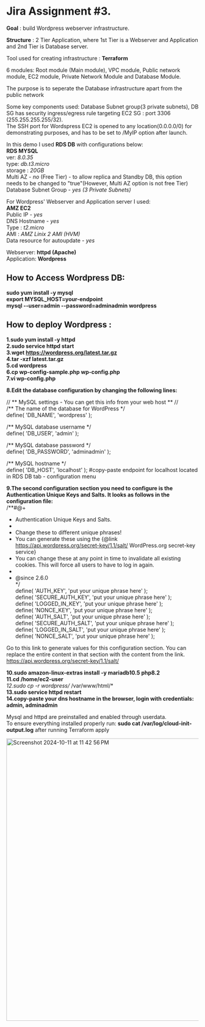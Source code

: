 # Jira Assignment #3.
<p align="justify">
<b>Goal</b> : build Wordpress webserver infrastructure.
  
<b>Structure</b> : 2 Tier Application, where 1st Tier is a Webserver and Application and 2nd Tier is Database server.

Tool used for creating infrastructure : <b>Terraform</b>
  
6 modules: Root module (Main module), VPC module, Public network module, EC2 module, Private Network Module and Database Module.  

The purpose is to seperate the Database infrastructure apart from the public network

Some key components used: Database Subnet group(3 private subnets), DB SG has security ingress/egress rule targeting EC2 SG : port 3306 (255.255.255.255/32).   
The SSH port for Wordspress EC2 is opened to any location(0.0.0.0/0) for demonstrating purposes, and has to be set to /MyIP option after launch.  
</p>

In this demo I used **RDS DB** with configurations below:  
**RDS MYSQL**  
ver: *8.0.35*  
type: *db.t3.micro*  
storage : *20GB*  
Multi AZ - *no* (Free Tier)  - to allow replica and Standby DB, this option needs to be changed to "true"(However, Multi AZ option is not free Tier)  
Database Subnet Group - *yes (3 Private Subnets)*  

For Wordpress' Webserver and Application server I used:  
**AMZ EC2**  
Public IP - *yes*  
DNS Hostname - *yes*  
Type : *t2.micro*  
AMI : *AMZ Linix 2 AMI (HVM)*  
Data resource for autoupdate - *yes*  

Webserver: **httpd (Apache)**  
Application: **Wordpress**

## How to Access Wordpress DB:
**sudo yum install -y mysql**  
**export MYSQL_HOST=your-endpoint**   
**mysql --user=admin --password=adminadmin wordpress**

## How to deploy Wordpress :  
**1.sudo yum install -y httpd**  
**2.sudo service httpd start**  
**3.wget https://wordpress.org/latest.tar.gz**  
**4.tar -xzf latest.tar.gz**  
**5.cd wordpress**  
**6.cp wp-config-sample.php wp-config.php**  
**7.vi wp-config.php**

**8.Edit the database configuration by changing the following lines:**  

// ** MySQL settings - You can get this info from your web host ** //  
/** The name of the database for WordPress */  
define( 'DB_NAME', 'wordpress' );

/** MySQL database username */  
define( 'DB_USER', 'admin' );  

/** MySQL database password */  
define( 'DB_PASSWORD', 'adminadmin' );

/** MySQL hostname */  
define( 'DB_HOST', 'localhost' );  #copy-paste endpoint for localhost located in RDS DB tab - configuration menu


**9.The second configuration section you need to configure is the Authentication Unique Keys and Salts. It looks as follows in the configuration file:**  
/**#@+
 * Authentication Unique Keys and Salts.  
 *
 * Change these to different unique phrases!  
 * You can generate these using the {@link https://api.wordpress.org/secret-key/1.1/salt/ WordPress.org secret-key service}  
 * You can change these at any point in time to invalidate all existing cookies. This will force all users to have to log in again.  
 *  
 * @since 2.6.0  
 */  
define( 'AUTH_KEY',         'put your unique phrase here' );  
define( 'SECURE_AUTH_KEY',  'put your unique phrase here' );  
define( 'LOGGED_IN_KEY',    'put your unique phrase here' );  
define( 'NONCE_KEY',        'put your unique phrase here' );  
define( 'AUTH_SALT',        'put your unique phrase here' );  
define( 'SECURE_AUTH_SALT', 'put your unique phrase here' );  
define( 'LOGGED_IN_SALT',   'put your unique phrase here' );  
define( 'NONCE_SALT',       'put your unique phrase here' );  

Go to this link to generate values for this configuration section. You can replace the entire content in that section with the content from the link.
https://api.wordpress.org/secret-key/1.1/salt/

**10.sudo amazon-linux-extras install -y mariadb10.5 php8.2**  
**11.cd /home/ec2-user**  
*12.sudo cp -r wordpress/* /var/www/html/*  
**13.sudo service httpd restart**  
**14.copy-paste your dns hostname in the browser, login with credentials: admin, adminadmin**

Mysql and httpd are preinstalled and enabled through userdata.  
To ensure everything installed properly run: **sudo cat /var/log/cloud-init-output.log** after running Terraform apply

<img width="741" alt="Screenshot 2024-10-11 at 11 42 56 PM" src="https://github.com/user-attachments/assets/285c794a-b421-46a6-ad47-b49ae55c5c77">
